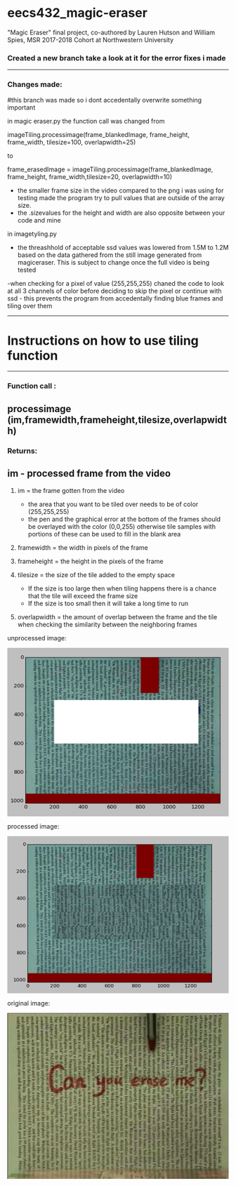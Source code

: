 # eecs432_magic-eraser
"Magic Eraser" final project, co-authored by Lauren Hutson and William Spies, MSR 2017-2018 Cohort at Northwestern University 

### Created a new branch take a look at it for the error fixes i made

----------------
### Changes made: 
#this branch was made so i dont accedentally overwrite something important

in magic eraser.py the function call was changed from 

imageTiling.processimage(frame_blankedImage, frame_height, frame_width, tilesize=100, overlapwidth=25)

to 

frame_erasedImage = imageTiling.processimage(frame_blankedImage,  frame_height, frame_width,tilesize=20, overlapwidth=10)

- the smaller frame size in the video compared to the png i was using for testing made the program try to pull values that are outside of the array size. 
- the .sizevalues for the height and width are also opposite between your code and mine


in imagetyling.py

- the threashhold of acceptable ssd values was lowered from 1.5M to 1.2M based on the data gathered from the still image generated from magiceraser. This is subject to change once the full video is being tested 

-when checking for a pixel of value (255,255,255) chaned the code to look at all 3 channels of color before deciding to skip the pixel or continue with ssd
     - this prevents the program from accedentally finding blue frames and tiling over them

----------------


# Instructions on how to use tiling function
----------------
### Function call : 
processimage (im,framewidth,frameheight,tilesize,overlapwidth)
----------------
### Returns: 
im - processed frame from the video
----------------

1) im = the frame gotten from the video
	- the area that you want to be tiled over needs to be of color (255,255,255)
	- the pen and the graphical error at the bottom of the frames should be overlayed with the color 
	(0,0,255) otherwise tile samples with portions of these can be used to fill in the blank area

2) framewidth = the width in pixels of the frame

3) frameheight = the height in the pixels of the frame

4) tilesize = the size of the tile added to the empty space
	
	- If the size is too large then when tiling happens there is a chance that the tile will exceed the frame size
	- If the size is too small then it will take a long time to run
5) overlapwidth = the amount of overlap between the frame and the tile when checking the similarity between the neighboring frames
	
unprocessed image: 

<img src="./images/unprocessed_image.png" width="640"
      style="margin-left:auto; margin-right:auto; display:block;"/>

processed image:

<img src="./images/example_frame_processes.png" width="640"
      style="margin-left:auto; margin-right:auto; display:block;"/>

original image:

<img src="./images/frame.png" width="640"
      style="margin-left:auto; margin-right:auto; display:block;"/>